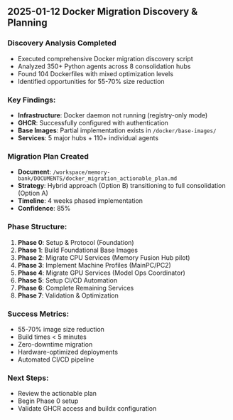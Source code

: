 
## 2025-01-12 Docker Migration Discovery & Planning

### Discovery Analysis Completed
- Executed comprehensive Docker migration discovery script
- Analyzed 350+ Python agents across 8 consolidation hubs
- Found 104 Dockerfiles with mixed optimization levels
- Identified opportunities for 55-70% size reduction

### Key Findings:
- **Infrastructure**: Docker daemon not running (registry-only mode)
- **GHCR**: Successfully configured with authentication
- **Base Images**: Partial implementation exists in `/docker/base-images/`
- **Services**: 5 major hubs + 110+ individual agents

### Migration Plan Created
- **Document**: `/workspace/memory-bank/DOCUMENTS/docker_migration_actionable_plan.md`
- **Strategy**: Hybrid approach (Option B) transitioning to full consolidation (Option A)
- **Timeline**: 4 weeks phased implementation
- **Confidence**: 85%

### Phase Structure:
1. **Phase 0**: Setup & Protocol (Foundation)
2. **Phase 1**: Build Foundational Base Images
3. **Phase 2**: Migrate CPU Services (Memory Fusion Hub pilot)
4. **Phase 3**: Implement Machine Profiles (MainPC/PC2)
5. **Phase 4**: Migrate GPU Services (Model Ops Coordinator)
6. **Phase 5**: Setup CI/CD Automation
7. **Phase 6**: Complete Remaining Services
8. **Phase 7**: Validation & Optimization

### Success Metrics:
- 55-70% image size reduction
- Build times < 5 minutes
- Zero-downtime migration
- Hardware-optimized deployments
- Automated CI/CD pipeline

### Next Steps:
- Review the actionable plan
- Begin Phase 0 setup
- Validate GHCR access and buildx configuration